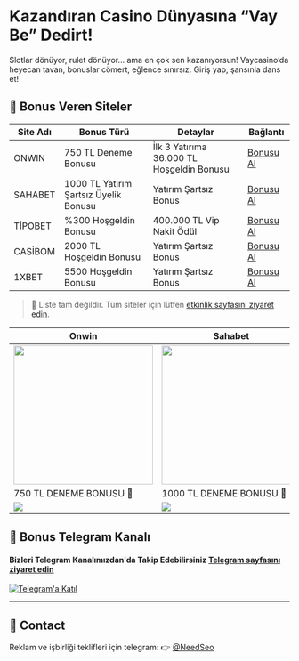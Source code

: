 # Kazandıran Casino Dünyasına “Vay Be” Dedirt!

Slotlar dönüyor, rulet dönüyor… ama en çok sen kazanıyorsun! Vaycasino’da heyecan tavan, bonuslar cömert, eğlence sınırsız. Giriş yap, şansınla dans et!

## 🎯 Bonus Veren Siteler
| Site Adı        | Bonus Türü                                           | Detaylar                                   | Bağlantı                                 |
|-----------------|------------------------------------------------------|--------------------------------------------|------------------------------------------|
| ONWIN           | 750 TL Deneme Bonusu                                 | İlk 3 Yatırıma 36.000 TL Hoşgeldin Bonusu  | [Bonusu Al](https://cutt.ly/orbqkTFX) |
| SAHABET         | 1000 TL Yatırım Şartsız Üyelik Bonusu                | Yatırım Şartsız Bonus                      | [Bonusu Al](https://cutt.ly/nrvXgVNa) |
| TİPOBET         | %300 Hoşgeldin Bonusu                                | 400.000 TL Vip Nakit Ödül                  | [Bonusu Al](https://cutt.ly/xrvbv2wY) |
| CASİBOM         | 2000 TL Hoşgeldin Bonusu                             | Yatırım Şartsız Bonus                      | [Bonusu Al](https://cutt.ly/ArvPMmFz) |
| 1XBET           | 5500 Hoşgeldin Bonusu                                | Yatırım Şartsız Bonus                      | [Bonusu Al](http://shortlinkapp.com/1xbet) |

> 📌 Liste tam değildir. Tüm siteler için lütfen [etkinlik sayfasını ziyaret edin](https://t.me/+yG5pKfqA0RtkMjY0).

| Onwin | Sahabet | Tipobet |
|-------|---------|---------|
| <a href="https://cutt.ly/orbqkTFX" target="_blank"><img src="https://resmim.net/cdn/2025/06/01/Td5BpZ.jpg" width="250"/></a> | <a href="https://cutt.ly/nrvXgVNa" target="_blank"><img src="https://resmim.net/cdn/2025/06/01/Td5It3.jpg" width="250"/></a> | <a href="https://cutt.ly/xrvbv2wY" target="_blank"><img src="https://resmim.net/cdn/2025/06/01/Td5w0c.jpg" width="250"/></a> |
| 750 TL DENEME BONUSU 🎁 | 1000 TL DENEME BONUSU 🎁 | 750 TL DENEME BONUSU 🎁 |
| <a href="https://cutt.ly/orbqkTFX" target="_blank"><img src="https://img.shields.io/badge/Bonusu_Al-Hemen_Tıkla-green?style=for-the-badge" /></a> | <a href="https://cutt.ly/nrvXgVNa" target="_blank"><img src="https://img.shields.io/badge/Bonusu_Al-Hemen_Tıkla-blue?style=for-the-badge" /></a> | <a href="https://cutt.ly/xrvbv2wY" target="_blank"><img src="https://img.shields.io/badge/Bonusu_Al-Hemen_Tıkla-red?style=for-the-badge" /></a> |


## 📲 Bonus Telegram Kanalı
#### Bizleri Telegram Kanalımızdan'da Takip Edebilirsiniz [Telegram sayfasını ziyaret edin](https://t.me/+yG5pKfqA0RtkMjY0)

[![Telegram'a Katıl](https://i.ibb.co/wZn5d5kr/telegram.png)](https://t.me/+yG5pKfqA0RtkMjY0)

---

## 📩 Contact

Reklam ve işbirliği teklifleri için telegram: 👉 [@NeedSeo](https://t.me/NeedSeo)

